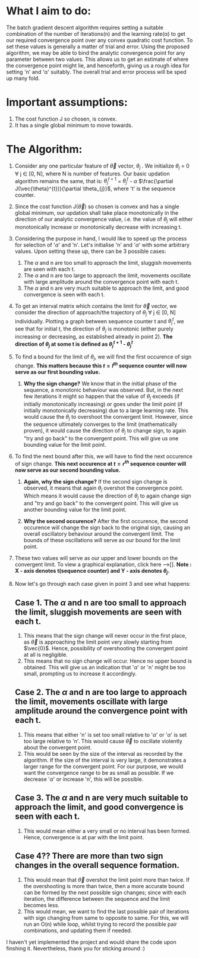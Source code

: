 # What I aim to do:
The batch gradient descent algorithm requires setting a suitable combination of the number of iterations(n) and the learning rate(α) to get our required convergence point over any convex quadratic cost function. To set these values is generally a matter of trial and error. Using the proposed algorithm, we may be able to bind the analytic convergence point for any parameter between two values. This allows us to get an estimate of where the convergence point might lie, and henceforth, giving us a rough idea for setting 'n' and 'α' suitably. The overall trial and error process will be sped up many fold.

# Important assumptions:
1. The cost function J so chosen, is convex.
2. It has a single global minimum to move towards.

# The Algorithm:
1. Consider any one particular feature of $\vec{\theta}$ vector, $\theta_{j}$ ​. We initialize $\theta_{j}$ = 0 $\forall$ j $\in$ [0, N], where N is number of features. Our basic updation algorithm remains the same, that is: $\theta^{t + 1}_{j}$ = $\theta^{t}_{j}$ - $\alpha$ $\frac{\partial J(\vec{\theta}^{t})}{\partial \theta_{j}}$, where 't' is the sequence counter.

2. Since the cost function J($\vec{\theta}$) so chosen is convex and has a single global minimum, our updation shall take place monotonically in the direction of our analytic convergence value, i.e. the value of $\theta_{j}$ will either monotonically increase or monotonically decrease with increasing t.

3. Considering the purpose in hand, I would like to speed up the process for selection of '$\alpha$' and 'n'. Let's initialise 'n' and '$\alpha$' with some arbitrary values. Upon setting these up, there can be 3 possible cases:
    1. The $\alpha$ and n are too small to approach the limit, sluggish movements are seen with each t.
    2. The $\alpha$ and n are too large to approach the limit, movements oscillate with large amplitude around the convergence point with each t.
    3. The $\alpha$ and n are very much suitable to approach the limit, and good convergence is seen with each t.

4. To get an interval matrix which contains the limit for $\vec{\theta}$ vector, we consider the direction of approach/the trajectory of $\theta_{j}$ $\forall$ j $\in$ [0, N] individually. Plotting a graph between sequence counter t and $\theta^{t}_{j}$, we see that for initial t, the direction of $\theta_{j}$ is monotonic (either purely increasing or decreasing, as established already in point 2).
    **The direction of $\theta_{j}$ at some t is defined as $\theta^{t + 1}_{j}$ - $\theta^{t}_{j}$**

5. To find a bound for the limit of $\theta_{j}$, we will find the first occurence of sign change.
    **This matters because this $t = l^{th}$ sequence counter will now serve as our first bounding value.**
    1. **Why the sign change?**
    We know that in the initial phase of the sequence, a monotonic behaviour was observed. But, in the next few iterations it might so happen that the value of $\theta_{j}$ exceeds (if initially monotonically increasing) or goes under the limit point (if initially monotonically decreasing) due to a large learning rate. This would cause the $\theta_{j}$ to overshoot the convergent limit. However, since the sequence ultimately converges to the limit (mathematically proven), it would cause the direction of $\theta_{j}$ to change sign, to again "try and go back" to the convergent point. This will give us one bounding value for the limit point.

6. To find the next bound after this, we will have to find the next occurence of sign change.
    **This next occurence at $t = r^{th}$ sequence counter will now serve as our second bounding value.**
    1. **Again, why the sign change?**
    If the second sign change is observed, it means that again $\theta_{j}$ overshot the convergence point. Which means it would cause the direction of $\theta_{j}$ to again change sign and "try and go back" to the convergent point. This will give us another bounding value for the limit point.

    2. **Why the second occurence?**
    After the first occurence, the second occurence will change the sign back to the original sign, causing an overall oscillatory behaviour around the convergent limit. The bounds of these oscillations will serve as our bound for the limit point.

7. These two values will serve as our upper and lower bounds on the convergent limit. To view a graphical explanation, click here -->[].
**Note : X - axis denotes t(sequence counter) and Y - axis denotes $\theta_{j}$.**

8. Now let's go through each case given in point 3 and see what happens:

    ## Case 1. The $\alpha$ and n are too small to approach the limit, sluggish movements are seen with each t.
    1. This means that the sign change will never occur in the first place, as $\vec{\theta}$ is approaching the limit point very slowly starting from $\vec{0}$. Hence, possibility of overshooting the convergent point at all is negligible.
    2.  This means that no sign change will occur. Hence no upper bound is obtained. This will give us an indication that '$\alpha$' or 'n' might be too small, prompting us to increase it accordingly.

    ## Case 2. The $\alpha$ and n are too large to approach the limit, movements oscillate with large amplitude around the convergence point with each t.
    1. This means that either 'n' is set too small relative to '$\alpha$' or '$\alpha$' is set too large relative to 'n'. This would cause $\vec{\theta}$ to oscillate violently about the convergent point. 
    2. This would be seen by the size of the interval as recorded by the algorithm. If the size of the interval is very large, it demonstrates a larger range for the convergent point. For our purpose, we would want the convergence range to be as small as possible. If we decrease '$\alpha$' or increase 'n', this will be possible.

    ## Case 3. The $\alpha$ and n are very much suitable to approach the limit, and good convergence is seen with each t.
    1. This would mean either a very small or no interval has been formed. Hence, convergence is at par with the limit point.

    ## Case 4?? There are more than two sign changes in the overall sequence formation.
    1. This would mean that $\vec{\theta}$ overshot the limit point more than twice. If the overshooting is more than twice, then a more accurate bound can be formed by the next possible sign changes; since with each iteration, the difference between the sequence and the limit becomes less. 
    2. This would mean, we want to find the last possible pair of iterations with sign changing from same to opposite to same. For this, we will run an O(n) while loop, whilst trying to record the possible pair combinations, and updating them if needed.

I haven't yet implemented the project and would share the code upon finshing it. Nevertheless, thank you for sticking around :)

